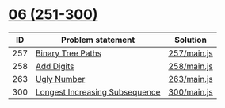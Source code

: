# [06 (251-300)](https://leetcode.com/problemset/all/#page-6)


| ID  | Problem statement                                                                               | Solution                   |
|-----|-------------------------------------------------------------------------------------------------|----------------------------|
| 257 | [Binary Tree Paths](https://leetcode.com/problems/binary-tree-paths/)                           | [257/main.js](257/main.js) |
| 258 | [Add Digits](https://leetcode.com/problems/add-digits/)                                         | [258/main.js](258/main.js) |
| 263 | [Ugly Number](https://leetcode.com/problems/ugly-number/)                                       | [263/main.js](263/main.js) |
| 300 | [Longest Increasing Subsequence](https://leetcode.com/problems/longest-increasing-subsequence/) | [300/main.js](300/main.js) |

